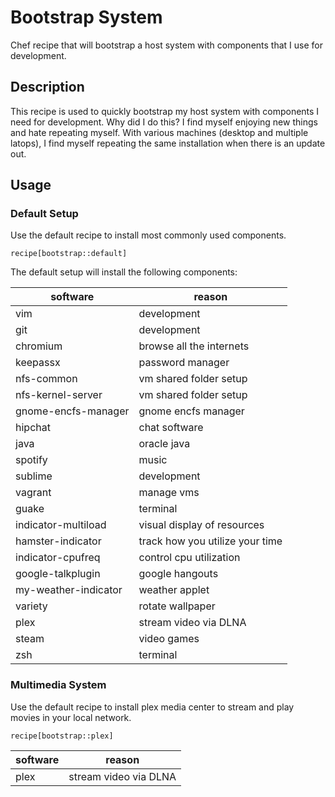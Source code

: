 # Bootstrap System
Chef recipe that will bootstrap a host system with components that I use for development.

## Description
This recipe is used to quickly bootstrap my host system with components I need for development.  Why did I do this?  I find myself enjoying new things and hate repeating myself.  With various machines (desktop and multiple latops), I find myself repeating the same installation when there is an update out.

## Usage

### Default Setup
Use the default recipe to install most commonly used components.

```recipe[bootstrap::default]```

The default setup will install the following components:


| software            | reason                          |
| ------------------- | ------------------------------- |
| vim                 | development                     |
| git                 | development                     |
| chromium            | browse all the internets        |
| keepassx            | password manager                |
| nfs-common          | vm shared folder setup          |
| nfs-kernel-server   | vm shared folder setup          |
| gnome-encfs-manager | gnome encfs manager             |
| hipchat             | chat software                   |
| java                | oracle java                     |
| spotify             | music                           |
| sublime             | development                     |
| vagrant             | manage vms                      |
| guake               | terminal                        |
| indicator-multiload | visual display of resources     |
| hamster-indicator   | track how you utilize your time |
| indicator-cpufreq   | control cpu utilization         |
| google-talkplugin   | google hangouts                 |
| my-weather-indicator| weather applet                  |
| variety             | rotate wallpaper                |
| plex                | stream video via DLNA           |
| steam               | video games                     |
| zsh                 | terminal                        |


### Multimedia System
Use the default recipe to install plex media center to stream and play movies in your local network.

```recipe[bootstrap::plex]```

| software            | reason                          |
| ------------------- | ------------------------------- |
| plex                | stream video via DLNA           |
